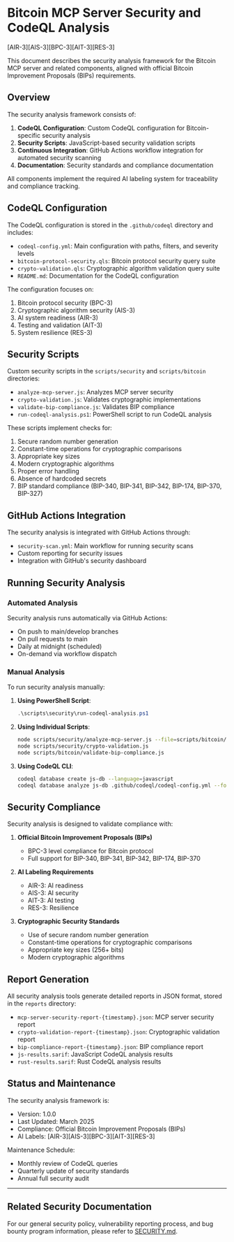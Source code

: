 # Bitcoin MCP Server Security and CodeQL Analysis
[AIR-3][AIS-3][BPC-3][AIT-3][RES-3]

This document describes the security analysis framework for the Bitcoin MCP server and related components, aligned with official Bitcoin Improvement Proposals (BIPs) requirements.

## Overview

The security analysis framework consists of:

1. **CodeQL Configuration**: Custom CodeQL configuration for Bitcoin-specific security analysis
2. **Security Scripts**: JavaScript-based security validation scripts
3. **Continuous Integration**: GitHub Actions workflow integration for automated security scanning
4. **Documentation**: Security standards and compliance documentation

All components implement the required AI labeling system for traceability and compliance tracking.

## CodeQL Configuration

The CodeQL configuration is stored in the `.github/codeql` directory and includes:

- `codeql-config.yml`: Main configuration with paths, filters, and severity levels
- `bitcoin-protocol-security.qls`: Bitcoin protocol security query suite
- `crypto-validation.qls`: Cryptographic algorithm validation query suite
- `README.md`: Documentation for the CodeQL configuration

The configuration focuses on:

1. Bitcoin protocol security (BPC-3)
2. Cryptographic algorithm security (AIS-3)
3. AI system readiness (AIR-3)
4. Testing and validation (AIT-3)
5. System resilience (RES-3)

## Security Scripts

Custom security scripts in the `scripts/security` and `scripts/bitcoin` directories:

- `analyze-mcp-server.js`: Analyzes MCP server security
- `crypto-validation.js`: Validates cryptographic implementations
- `validate-bip-compliance.js`: Validates BIP compliance
- `run-codeql-analysis.ps1`: PowerShell script to run CodeQL analysis

These scripts implement checks for:

1. Secure random number generation
2. Constant-time operations for cryptographic comparisons
3. Appropriate key sizes
4. Modern cryptographic algorithms
5. Proper error handling
6. Absence of hardcoded secrets
7. BIP standard compliance (BIP-340, BIP-341, BIP-342, BIP-174, BIP-370, BIP-327)

## GitHub Actions Integration

The security analysis is integrated with GitHub Actions through:

- `security-scan.yml`: Main workflow for running security scans
- Custom reporting for security issues
- Integration with GitHub's security dashboard

## Running Security Analysis

### Automated Analysis

Security analysis runs automatically via GitHub Actions:

- On push to main/develop branches
- On pull requests to main
- Daily at midnight (scheduled)
- On-demand via workflow dispatch

### Manual Analysis

To run security analysis manually:

1. **Using PowerShell Script**:

   ```powershell
   .\scripts\security\run-codeql-analysis.ps1
   ```

2. **Using Individual Scripts**:

   ```bash
   node scripts/security/analyze-mcp-server.js --file=scripts/bitcoin/mcp-server.js
   node scripts/security/crypto-validation.js
   node scripts/bitcoin/validate-bip-compliance.js
   ```

3. **Using CodeQL CLI**:

   ```bash
   codeql database create js-db --language=javascript
   codeql database analyze js-db .github/codeql/codeql-config.yml --format=sarif-latest --output=js-results.sarif
   ```

## Security Compliance

Security analysis is designed to validate compliance with:

1. **Official Bitcoin Improvement Proposals (BIPs)**
   - BPC-3 level compliance for Bitcoin protocol
   - Full support for BIP-340, BIP-341, BIP-342, BIP-174, BIP-370

2. **AI Labeling Requirements**
   - AIR-3: AI readiness
   - AIS-3: AI security
   - AIT-3: AI testing
   - RES-3: Resilience

3. **Cryptographic Security Standards**
   - Use of secure random number generation
   - Constant-time operations for cryptographic comparisons
   - Appropriate key sizes (256+ bits)
   - Modern cryptographic algorithms

## Report Generation

All security analysis tools generate detailed reports in JSON format, stored in the `reports` directory:

- `mcp-server-security-report-{timestamp}.json`: MCP server security report
- `crypto-validation-report-{timestamp}.json`: Cryptographic validation report
- `bip-compliance-report-{timestamp}.json`: BIP compliance report
- `js-results.sarif`: JavaScript CodeQL analysis results
- `rust-results.sarif`: Rust CodeQL analysis results

## Status and Maintenance

The security analysis framework is:

- Version: 1.0.0
- Last Updated: March 2025
- Compliance: Official Bitcoin Improvement Proposals (BIPs)
- AI Labels: [AIR-3][AIS-3][BPC-3][AIT-3][RES-3]

Maintenance Schedule:

- Monthly review of CodeQL queries
- Quarterly update of security standards
- Annual full security audit

---

## Related Security Documentation

For our general security policy, vulnerability reporting process, and bug bounty program information, please refer to [SECURITY.md](./SECURITY.md).
